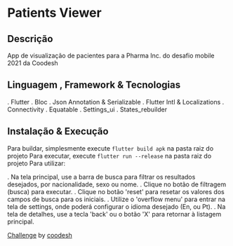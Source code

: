 # Patients Viewer

## Descrição

App de visualização de pacientes para a Pharma Inc. do desafio mobile 2021 da Coodesh

## Linguagem , Framework & Tecnologias

. Flutter
. Bloc
. Json Annotation & Serializable
. Flutter Intl & Localizations
. Connectivity
. Equatable
. Settings_ui
. States_rebuilder

## Instalação & Execução

Para buildar, simplesmente execute ```flutter build apk``` na pasta raiz do projeto
Para executar, execute ```flutter run --release``` na pasta raiz do projeto
Para utilizar:

. Na tela principal, use a barra de busca para filtrar os resultados desejados, por nacionalidade, sexo ou nome.
. Clique no botão de filtragem (busca) para executar.
. Clique no botão 'reset' para resetar os valores dos campos de busca para os iniciais.
. Utilize o 'overflow menu' para entrar na tela de settings, onde poderá configurar o idioma desejado (En, ou Pt).
. Na tela de detalhes, use a tecla 'back' ou o botão 'X' para retornar à listagem principal.


[Challenge](https://lab.coodesh.com/public-challenges/mobile-challenge-2021) by [coodesh](https://coodesh.com/)